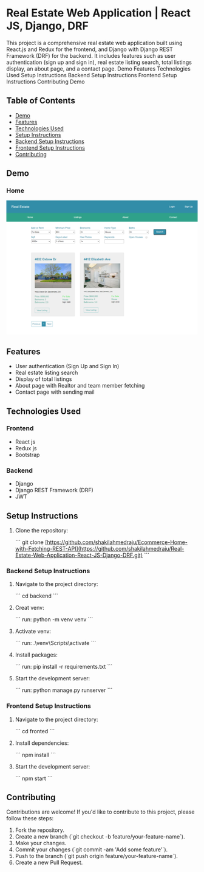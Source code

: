# Real Estate Web Application | React JS, Django, DRF

This project is a comprehensive real estate web application built using React.js and Redux for the frontend, and Django with Django REST Framework (DRF) for the backend. It includes features such as user authentication (sign up and sign in), real estate listing search, total listings display, an about page, and a contact page.
Demo
Features
Technologies Used
Setup Instructions
Backend Setup Instructions
Frontend Setup Instructions
Contributing
Demo

## Table of Contents

- [Demo](#demo)
- [Features](#features)
- [Technologies Used](#technologies-used)
- [Setup Instructions](#setup-instructions)
- [Backend Setup Instructions](#backend-setup-instructions)
- [Frontend Setup Instructions](#frontend-setup-instructions)
- [Contributing](#contributing)

## Demo
### Home
![Alt text](/images/Realest-Estate-Home.png "Home")

## Features

- User authentication (Sign Up and Sign In)
- Real estate listing search
- Display of total listings
- About page with Realtor and team member fetching
- Contact page with sending mail

## Technologies Used

### Frontend
- React js
- Redux js
- Bootstrap
  
### Backend
- Django
- Django REST Framework (DRF)
- JWT

## Setup Instructions

1. Clone the repository:

   \`\`\`
   git clone [https://github.com/shakilahmedraju/Ecommerce-Home-with-Fetching-REST-API](https://github.com/shakilahmedraju/Real-Estate-Web-Application-React-JS-Django-DRF.git)
   \`\`\`

### Backend Setup Instructions
1. Navigate to the project directory:

   \`\`\`
   cd backend
   \`\`\`
   
2. Creat venv:

   \`\`\`
   run: python -m venv venv
   \`\`\`

3. Activate venv:

   \`\`\`
   run: .\venv\Scripts\activate
   \`\`\`

4. Install packages:

   \`\`\`
   run: pip install -r requirements.txt
   \`\`\`

4. Start the development server:

   \`\`\`
   run: python manage.py runserver
   \`\`\`
   
### Frontend Setup Instructions
1. Navigate to the project directory:

   \`\`\`
   cd fronted
   \`\`\`

3. Install dependencies:

   \`\`\`
   npm install
   \`\`\`

4. Start the development server:

   \`\`\`
   npm start
   \`\`\`



## Contributing

Contributions are welcome! If you'd like to contribute to this project, please follow these steps:

1. Fork the repository.
2. Create a new branch (\`git checkout -b feature/your-feature-name\`).
3. Make your changes.
4. Commit your changes (\`git commit -am 'Add some feature'\`).
5. Push to the branch (\`git push origin feature/your-feature-name\`).
6. Create a new Pull Request.


